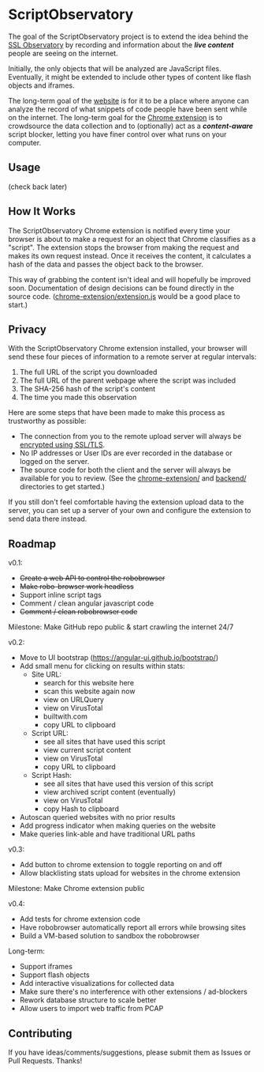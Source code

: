 ScriptObservatory
=================

The goal of the ScriptObservatory project is to extend the idea behind the 
[SSL Observatory](https://www.eff.org/observatory) by recording and 
information about the **_live content_** people are seeing on
the internet.

Initially, the only objects that will be analyzed are JavaScript files. 
Eventually, it might be extended to include other types of content like 
flash objects and iframes. 

The long-term goal of the [website](https://www.scriptobservatory.org)
is for it to be a place where anyone can analyze the record of 
what snippets of code people have been sent while on the internet. The 
long-term goal for the 
[Chrome extension](https://github.com/andy11/ScriptObservatory#usage)
is to crowdsource the data collection and to (optionally) act as a 
**_content-aware_** script blocker, letting you have finer control 
over what runs on your computer. 


Usage
-----

(check back later)


How It Works
------------

The ScriptObservatory Chrome extension is notified every time your browser is 
about to make a request for an object that Chrome classifies as a "script". 
The extension stops the browser from making the request and makes its own request
instead. Once it receives the content, it calculates a hash of the data and 
passes the object back to the browser.

This way of grabbing the content isn't ideal and will hopefully be improved soon.
Documentation of design decisions can be found directly in the source code. 
([chrome-extension/extension.js](https://github.com/andy11/ScriptObservatory/blob/master/chrome-extension/extension.js)
would be a good place to start.)


Privacy
-------

With the ScriptObservatory Chrome extension installed, your browser will send these
four pieces of information to a remote server at regular intervals:
 1. The full URL of the script you downloaded
 2. The full URL of the parent webpage where the script was included
 3. The SHA-256 hash of the script's content
 4. The time you made this observation

Here are some steps that have been made to make this process as trustworthy as possible:
 - The connection from you to the remote upload server will always be 
   [encrypted using SSL/TLS](https://www.ssllabs.com/ssltest/analyze.html?d=scriptobservatory.org). 
 - No IP addresses or User IDs are ever recorded in the database or logged on the server.
 - The source code for both the client and the server will always be available for you to 
   review. (See the 
   [chrome-extension/](https://github.com/andy11/ScriptObservatory/tree/master/chrome-extension) 
   and [backend/](https://github.com/andy11/ScriptObservatory/tree/master/backend) 
   directories to get started.)

If you still don't feel comfortable having the extension upload data to the server, 
you can set up a server of your own and configure the extension to send data there
instead.


Roadmap
-------

v0.1:
 - ~~Create a web API to control the robobrowser~~
 - ~~Make robo-browser work headless~~
 - Support inline script tags
 - Comment / clean angular javascript code
 - ~~Comment / clean robobrowser code~~

Milestone: Make GitHub repo public & start crawling the internet 24/7

v0.2:
 - Move to UI bootstrap (https://angular-ui.github.io/bootstrap/)
 - Add small menu for clicking on results within stats:
    - Site URL: 
        - search for this website here
        - scan this website again now
        - view on URLQuery
        - view on VirusTotal
        - builtwith.com
        - copy URL to clipboard
    - Script URL:
        - see all sites that have used this script
        - view current script content
        - view on VirusTotal
        - copy URL to clipboard
    - Script Hash:
        - see all sites that have used this version of this script
        - view archived script content (eventually)
        - view on VirusTotal
        - copy Hash to clipboard
 - Autoscan queried websites with no prior results
 - Add progress indicator when making queries on the website
 - Make queries link-able and have traditional URL paths

v0.3:
 - Add button to chrome extension to toggle reporting on and off
 - Allow blacklisting stats upload for websites in the chrome extension

Milestone: Make Chrome extension public

v0.4:
 - Add tests for chrome extension code
 - Have robobrowser automatically report all errors while browsing sites
 - Build a VM-based solution to sandbox the robobrowser

Long-term:
 - Support iframes
 - Support flash objects
 - Add interactive visualizations for collected data
 - Make sure there's no interference with other extensions / ad-blockers
 - Rework database structure to scale better
 - Allow users to import web traffic from PCAP


Contributing
------------

If you have ideas/comments/suggestions, please submit them as Issues or Pull Requests. Thanks!

